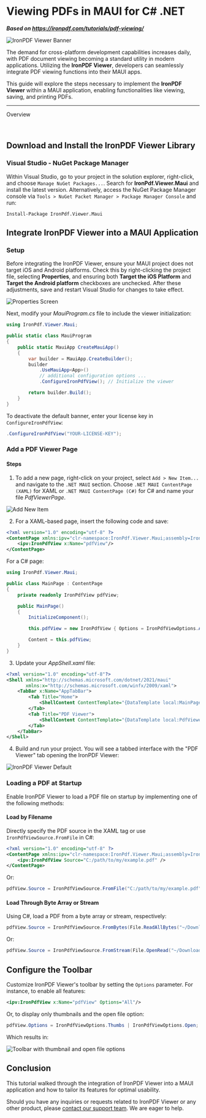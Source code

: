 # Viewing PDFs in MAUI for C# .NET

***Based on <https://ironpdf.com/tutorials/pdf-viewing/>***


![IronPDF Viewer Banner](https://ironpdf.com/static-assets/pdf/tutorials/pdf-viewing/ironpdf_viewer_banner.png)

The demand for cross-platform development capabilities increases daily, with PDF document viewing becoming a standard utility in modern applications. Utilizing the **IronPDF Viewer**, developers can seamlessly integrate PDF viewing functions into their MAUI apps.

This guide will explore the steps necessary to implement the **IronPDF Viewer** within a MAUI application, enabling functionalities like viewing, saving, and printing PDFs.

<hr class="separator">

<p class="main-content__segment-title">Overview</p>

<br>

## Download and Install the IronPDF Viewer Library

### Visual Studio - NuGet Package Manager

Within Visual Studio, go to your project in the solution explorer, right-click, and choose `Manage NuGet Packages...`. Search for **IronPdf.Viewer.Maui** and install the latest version. Alternatively, access the NuGet Package Manager console via `Tools > NuGet Packet Manager > Package Manager Console` and run:

```shell
Install-Package IronPdf.Viewer.Maui
```

## Integrate IronPDF Viewer into a MAUI Application

### Setup

Before integrating the IronPDF Viewer, ensure your MAUI project does not target iOS and Android platforms. Check this by right-clicking the project file, selecting **Properties**, and ensuring both **Target the iOS Platform** and **Target the Android platform** checkboxes are unchecked. After these adjustments, save and restart Visual Studio for changes to take effect.

![Properties Screen](https://ironpdf.com/static-assets/pdf/tutorials/pdf-viewing/properties_screen_underlined.png)

Next, modify your _MauiProgram.cs_ file to include the viewer initialization:

```cs
using IronPdf.Viewer.Maui;

public static class MauiProgram
{
    public static MauiApp CreateMauiApp()
    {
        var builder = MauiApp.CreateBuilder();
        builder
            .UseMauiApp<App>()
            // additional configuration options ...
            .ConfigureIronPdfView(); // Initialize the viewer

        return builder.Build();
    }
}
```

To deactivate the default banner, enter your license key in `ConfigureIronPdfView`:

```cs
.ConfigureIronPdfView("YOUR-LICENSE-KEY");
```

### Add a PDF Viewer Page

#### Steps
1. To add a new page, right-click on your project, select `Add > New Item...` and navigate to the `.NET MAUI` section. Choose `.NET MAUI ContentPage (XAML)` for XAML or `.NET MAUI ContentPage (C#)` for C# and name your file _PdfViewerPage_.
   
![Add New Item](https://ironpdf.com/static-assets/pdf/tutorials/pdf-viewing/additem.png)

2. For a XAML-based page, insert the following code and save:

```xml
<?xml version="1.0" encoding="utf-8" ?>
<ContentPage xmlns:ipv="clr-namespace:IronPdf.Viewer.Maui;assembly=IronPdf.Viewer.Maui">
    <ipv:IronPdfView x:Name="pdfView"/>
</ContentPage>
```

For a C# page:

```cs
using IronPdf.Viewer.Maui;

public class MainPage : ContentPage
{
    private readonly IronPdfView pdfView;

    public MainPage()
    {
        InitializeComponent();

        this.pdfView = new IronPdfView { Options = IronPdfViewOptions.All };

        Content = this.pdfView;
    }
}
```

3. Update your _AppShell.xaml_ file:

```xml
<?xml version="1.0" encoding="utf-8"?>
<Shell xmlns="http://schemas.microsoft.com/dotnet/2021/maui"
       xmlns:x="http://schemas.microsoft.com/winfx/2009/xaml">
    <TabBar x:Name="AppTabBar">
        <Tab Title="Home">
            <ShellContent ContentTemplate="{DataTemplate local:MainPage}" Route="MainPage"/>
        </Tab>
        <Tab Title="PDF Viewer">
            <ShellContent ContentTemplate="{DataTemplate local:PdfViewerPage}" Route="PDFViewer"/>
        </Tab>
    </TabBar>
</Shell>
```

4. Build and run your project. You will see a tabbed interface with the "PDF Viewer" tab opening the IronPDF Viewer:

![IronPDF Viewer Default](https://ironpdf.com/static-assets/pdf/tutorials/pdf-viewing/pdfviewer_default.png)

### Loading a PDF at Startup

Enable IronPDF Viewer to load a PDF file on startup by implementing one of the following methods:

#### Load by Filename

Directly specify the PDF source in the XAML tag or use `IronPdfViewSource.FromFile` in C#:

```xml
<?xml version="1.0" encoding="utf-8" ?>
<ContentPage xmlns:ipv="clr-namespace:IronPdf.Viewer.Maui;assembly=IronPdf.Viewer.Maui">
    <ipv:IronPdfView Source="C:/path/to/my/example.pdf" />
</ContentPage>
```

Or:

```cs
pdfView.Source = IronPdfViewSource.FromFile("C:/path/to/my/example.pdf");
```

#### Load Through Byte Array or Stream

Using C#, load a PDF from a byte array or stream, respectively:

```cs
pdfView.Source = IronPdfViewSource.FromBytes(File.ReadAllBytes("~/Downloads/example.pdf"));
```

Or:

```cs
pdfView.Source = IronPdfViewSource.FromStream(File.OpenRead("~/Downloads/example.pdf"));
```

## Configure the Toolbar

Customize IronPDF Viewer's toolbar by setting the `Options` parameter. For instance, to enable all features:

```xml
<ipv:IronPdfView x:Name="pdfView" Options="All"/>
```

Or, to display only thumbnails and the open file option:

```cs
pdfView.Options = IronPdfViewOptions.Thumbs | IronPdfViewOptions.Open;
```

Which results in:

![Toolbar with thumbnail and open file options](https://ironpdf.com/static-assets/pdf/tutorials/pdf-viewing/toolbar_thumbsopen.png)

## Conclusion

This tutorial walked through the integration of IronPDF Viewer into a MAUI application and how to tailor its features for optimal usability.

Should you have any inquiries or requests related to IronPDF Viewer or any other product, please [contact our support team](https://ironpdf.com/troubleshooting/engineering-request-pdf/). We are eager to help.